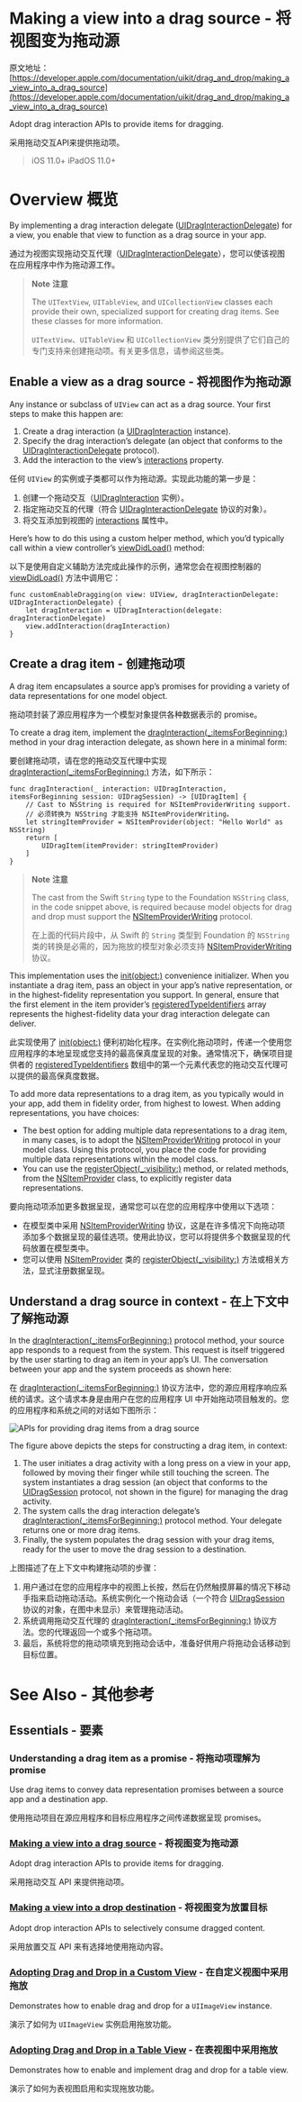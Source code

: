 # Making a view into a drag source - 将视图变为拖动源

原文地址：
[https://developer.apple.com/documentation/uikit/drag_and_drop/making_a_view_into_a_drag_source](https://developer.apple.com/documentation/uikit/drag_and_drop/making_a_view_into_a_drag_source)

Adopt drag interaction APIs to provide items for dragging.

采用拖动交互API来提供拖动项。

> iOS 11.0+
iPadOS 11.0+

# Overview 概览

By implementing a drag interaction delegate ([UIDragInteractionDelegate](https://developer.apple.com/documentation/uikit/uidraginteractiondelegate)) for a view, you enable that view to function as a drag source in your app.

通过为视图实现拖动交互代理（[UIDragInteractionDelegate](https://developer.apple.com/documentation/uikit/uidraginteractiondelegate)），您可以使该视图在应用程序中作为拖动源工作。

> **Note** **注意**
>
> The `UITextView`, `UITableView`, and `UICollectionView` classes each provide their own, specialized support for creating drag items. See these classes for more information.
>
> `UITextView`、`UITableView` 和 `UICollectionView` 类分别提供了它们自己的专门支持来创建拖动项。有关更多信息，请参阅这些类。

## Enable a view as a drag source - 将视图作为拖动源

Any instance or subclass of `UIView` can act as a drag source. Your first steps to make this happen are:

1. Create a drag interaction (a [UIDragInteraction](https://developer.apple.com/documentation/uikit/uidraginteraction) instance).
2. Specify the drag interaction’s delegate (an object that conforms to the [UIDragInteractionDelegate](https://developer.apple.com/documentation/uikit/uidraginteractiondelegate) protocol).
3. Add the interaction to the view’s [interactions](https://developer.apple.com/documentation/uikit/uiview/2891054-interactions) property.

任何 `UIView` 的实例或子类都可以作为拖动源。实现此功能的第一步是：

1. 创建一个拖动交互（[UIDragInteraction](https://developer.apple.com/documentation/uikit/uidraginteraction) 实例）。
2. 指定拖动交互的代理（符合 [UIDragInteractionDelegate](https://developer.apple.com/documentation/uikit/uidraginteractiondelegate) 协议的对象）。
3. 将交互添加到视图的 [interactions](https://developer.apple.com/documentation/uikit/uiview/2891054-interactions) 属性中。

Here’s how to do this using a custom helper method, which you’d typically call within a view controller’s [viewDidLoad()](https://developer.apple.com/documentation/uikit/uiviewcontroller/1621495-viewdidload) method:

以下是使用自定义辅助方法完成此操作的示例，通常您会在视图控制器的 [viewDidLoad()](https://developer.apple.com/documentation/uikit/uiviewcontroller/1621495-viewdidload) 方法中调用它：

```
func customEnableDragging(on view: UIView, dragInteractionDelegate: UIDragInteractionDelegate) {
    let dragInteraction = UIDragInteraction(delegate: dragInteractionDelegate)
    view.addInteraction(dragInteraction)
}
```

## Create a drag item - 创建拖动项

A drag item encapsulates a source app’s promises for providing a variety of data representations for one model object.

拖动项封装了源应用程序为一个模型对象提供各种数据表示的 promise。

To create a drag item, implement the [dragInteraction(_:itemsForBeginning:)](https://developer.apple.com/documentation/uikit/uidraginteractiondelegate/2891010-draginteraction) method in your drag interaction delegate, as shown here in a minimal form:

要创建拖动项，请在您的拖动交互代理中实现 [dragInteraction(_:itemsForBeginning:)](https://developer.apple.com/documentation/uikit/uidraginteractiondelegate/2891010-draginteraction) 方法，如下所示：

```
func dragInteraction(_ interaction: UIDragInteraction, itemsForBeginning session: UIDragSession) -> [UIDragItem] {
    // Cast to NSString is required for NSItemProviderWriting support.
    // 必须转换为 NSString 才能支持 NSItemProviderWriting。
    let stringItemProvider = NSItemProvider(object: "Hello World" as NSString)
    return [
        UIDragItem(itemProvider: stringItemProvider)
    ]
}
```

>  **Note** **注意**
>
> The cast from the Swift `String` type to the Foundation `NSString` class, in the code snippet above, is required because model objects for drag and drop must support the [NSItemProviderWriting](https://developer.apple.com/documentation/foundation/nsitemproviderwriting) protocol.
> 
> 在上面的代码片段中，从 Swift 的 `String` 类型到 Foundation 的 `NSString` 类的转换是必需的，因为拖放的模型对象必须支持 [NSItemProviderWriting](https://developer.apple.com/documentation/foundation/nsitemproviderwriting) 协议。

This implementation uses the [init(object:)](https://developer.apple.com/documentation/foundation/nsitemprovider/2888328-init) convenience initializer. When you instantiate a drag item, pass an object in your app’s native representation, or in the highest-fidelity representation you support. In general, ensure that the first element in the item provider’s [registeredTypeIdentifiers](https://developer.apple.com/documentation/foundation/nsitemprovider/1403923-registeredtypeidentifiers) array represents the highest-fidelity data your drag interaction delegate can deliver.

此实现使用了 [init(object:)](https://developer.apple.com/documentation/foundation/nsitemprovider/2888328-init) 便利初始化程序。在实例化拖动项时，传递一个使用您应用程序的本地呈现或您支持的最高保真度呈现的对象。通常情况下，确保项目提供者的 [registeredTypeIdentifiers](https://developer.apple.com/documentation/foundation/nsitemprovider/1403923-registeredtypeidentifiers) 数组中的第一个元素代表您的拖动交互代理可以提供的最高保真度数据。

To add more data representations to a drag item, as you typically would in your app, add them in fidelity order, from highest to lowest. When adding representations, you have choices:

- The best option for adding multiple data representations to a drag item, in many cases, is to adopt the [NSItemProviderWriting](https://developer.apple.com/documentation/foundation/nsitemproviderwriting) protocol in your model class. Using this protocol, you place the code for providing multiple data representations within the model class.
- You can use the [registerObject(_:visibility:)](https://developer.apple.com/documentation/foundation/nsitemprovider/2888321-registerobject) method, or related methods, from the [NSItemProvider](https://developer.apple.com/documentation/foundation/nsitemprovider) class, to explicitly register data representations.

要向拖动项添加更多数据呈现，通常您可以在您的应用程序中使用以下选项：

- 在模型类中采用 [NSItemProviderWriting](https://developer.apple.com/documentation/foundation/nsitemproviderwriting) 协议，这是在许多情况下向拖动项添加多个数据呈现的最佳选项。使用此协议，您可以将提供多个数据呈现的代码放置在模型类中。
- 您可以使用 [NSItemProvider](https://developer.apple.com/documentation/foundation/nsitemprovider) 类的 [registerObject(_:visibility:)](https://developer.apple.com/documentation/foundation/nsitemprovider/2888321-registerobject) 方法或相关方法，显式注册数据呈现。

## Understand a drag source in context - 在上下文中了解拖动源

In the [dragInteraction(_:itemsForBeginning:)](https://developer.apple.com/documentation/uikit/uidraginteractiondelegate/2891010-draginteraction) protocol method, your source app responds to a request from the system. This request is itself triggered by the user starting to drag an item in your app’s UI. The conversation between your app and the system proceeds as shown here:

在 [dragInteraction(_:itemsForBeginning:)](https://developer.apple.com/documentation/uikit/uidraginteractiondelegate/2891010-draginteraction) 协议方法中，您的源应用程序响应系统的请求。这个请求本身是由用户在您的应用程序 UI 中开始拖动项目触发的。您的应用程序和系统之间的对话如下图所示：

![APIs for providing drag items from a drag source](https://docs-assets.developer.apple.com/published/71ab889a73/2adedf33-7843-4275-9e8c-ade8ed08e016.png)

The figure above depicts the steps for constructing a drag item, in context:

1. The user initiates a drag activity with a long press on a view in your app, followed by moving their finger while still touching the screen. The system instantiates a drag session (an object that conforms to the [UIDragSession](https://developer.apple.com/documentation/uikit/uidragsession) protocol, not shown in the figure) for managing the drag activity.
2. The system calls the drag interaction delegate’s [dragInteraction(_:itemsForBeginning:)](https://developer.apple.com/documentation/uikit/uidraginteractiondelegate/2891010-draginteraction) protocol method. Your delegate returns one or more drag items.
3. Finally, the system populates the drag session with your drag items, ready for the user to move the drag session to a destination.

上图描述了在上下文中构建拖动项的步骤：

1. 用户通过在您的应用程序中的视图上长按，然后在仍然触摸屏幕的情况下移动手指来启动拖动活动。系统实例化一个拖动会话（一个符合 [UIDragSession](https://developer.apple.com/documentation/uikit/uidragsession) 协议的对象，在图中未显示）来管理拖动活动。
2. 系统调用拖动交互代理的 [dragInteraction(_:itemsForBeginning:)](https://developer.apple.com/documentation/uikit/uidraginteractiondelegate/2891010-draginteraction) 协议方法。您的代理返回一个或多个拖动项。
3. 最后，系统将您的拖动项填充到拖动会话中，准备好供用户将拖动会话移动到目标位置。

# See Also - 其他参考

## Essentials - 要素

### Understanding a drag item as a promise - 将拖动项理解为 promise

Use drag items to convey data representation promises between a source app and a destination app.

使用拖动项目在源应用程序和目标应用程序之间传递数据呈现 promises。

### [Making a view into a drag source](https://developer.apple.com/documentation/uikit/drag_and_drop/making_a_view_into_a_drag_source) - 将视图变为拖动源

Adopt drag interaction APIs to provide items for dragging.

采用拖动交互 API 来提供拖动项。

### [Making a view into a drop destination](https://developer.apple.com/documentation/uikit/drag_and_drop/making_a_view_into_a_drop_destination) - 将视图变为放置目标

Adopt drop interaction APIs to selectively consume dragged content.

采用放置交互 API 来有选择地使用拖动内容。

### [Adopting Drag and Drop in a Custom View](https://developer.apple.com/documentation/uikit/drag_and_drop/adopting_drag_and_drop_in_a_custom_view) - 在自定义视图中采用拖放

Demonstrates how to enable drag and drop for a `UIImageView` instance.

演示了如何为 `UIImageView` 实例启用拖放功能。

### [Adopting Drag and Drop in a Table View](https://developer.apple.com/documentation/uikit/drag_and_drop/adopting_drag_and_drop_in_a_table_view) - 在表视图中采用拖放

Demonstrates how to enable and implement drag and drop for a table view.

演示了如何为表视图启用和实现拖放功能。